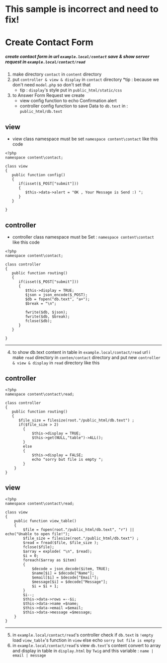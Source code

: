 # This sample is incorrect and need to fix!

# Create Contact Form
##### create contact form in url `example.local/contact` save & show server request in `example.local/contact/read`
1. make directory `contact` in `content` directory
2. put `controller & view & display` in `contact` directory *tip : because we don't need `model.php` so don't set that
    * tip : `display`'s style put in `public_html/static/css`
3. to Answer Form Request we create
    * view config function to echo Confirmation alert
    * controller config function to save Data to `db.text` in : `public_html/db.text`

## view
- view class namespace must be set `namespace content\contact` like this code
```
<?php
namespace content\contact;

class view
{
   public function config()
   {
      if(isset($_POST["submit"]))
      {
         $this->data->alert = "OK , Your Message is Send :) ";
      }
   }

}
```

## controller
- controller class namespace must be Set : `namespace content\contact` like this code
```
<?php
namespace content\contact;

class controller
{
   public function routing()
   {
      if(isset($_POST["submit"]))
      {
         $this->display = TRUE;
         $json = json_encode($_POST);
         $db = fopen("db.text", "a+");
         $break = "\n";

         fwrite($db, $json);
         fwrite($db, $break);
         fclose($db);
      }
   }

}
```
---


4. to show db.text content in table in `example.local/contact/read` url i make `read` directory in `conten/contact` directory and put new `controller & view & display` in `read` directory like this

## controller
```
<?php
namespace content\contact\read;

class controller
{
   public function routing()
   {
      $file_size = filesize(root."/public_html/db.text") ;
      if($file_size > 2)
        {
            $this->display = TRUE;
            $this->get(NULL,"table")->ALL();
        }
        else
        {
            $this->display = FALSE;
            echo "sorry but file is empty ";
        }
    }
}
```

## view
```
<?php
namespace content\contact\read;

class view
{
    public function view_table()
    {
        $file = fopen(root."/public_html/db.text", "r") || echo("Unable to open file!");
        $file_size = filesize(root."/public_html/db.text") ;
        $read = fread($file, $file_size );
        fclose($file);
        $array = explode( "\n", $read);
        $i = 0;
        foreach($array as $item)
        {
            $decode = json_decode($item, TRUE);
            $name[$i] = $decode["Name"];
            $email[$i] = $decode["Email"];
            $message[$i] = $decode["Message"];
            $i = $i + 1;
        }
        $i--;
        $this->data->rows =--$i;
        $this->data->name =$name;
        $this->data->email =$email;
        $this->data->message =$message;
    }
}
```

---
5. in `example.local/contact/read`'s controller check if `db.text` is `!empty` load `view_table`'s function in `view` else echo `sorry but file is empty`
6. in `example.local/contact/read`'s view `db.text`'s content convert to array and display in table in `display.html` by `Twig` and this variable : `name | email | message`